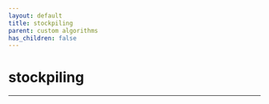 ```yaml
---
layout: default
title: stockpiling
parent: custom algorithms
has_children: false
---
```


# stockpiling
--------

